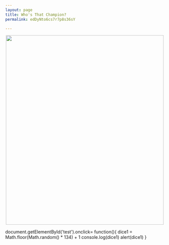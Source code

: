 ```yaml
---
layout: page
title: Who's That Champion?
permalink: edDyNto6cs7r7p8s36sY

---
```

<center>

<img src="https://github.com/UNSWLoLSoc/LoLSocWebpage/blob/master/uploads/1-1.png?raw=true" width="500" height="600" class="center" id = "test">

</center>

<javascript>

document.getElementById('test').onclick= function(){
dice1 = Math.floor(Math.random() * 134) + 1
console.log(dice1)
alert(dice1)
}

</javascript>